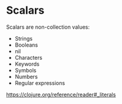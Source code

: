 # Scalars

Scalars are non-collection values:

- Strings
- Booleans
- nil
- Characters
- Keywords
- Symbols
- Numbers
- Regular expressions

https://clojure.org/reference/reader#_literals